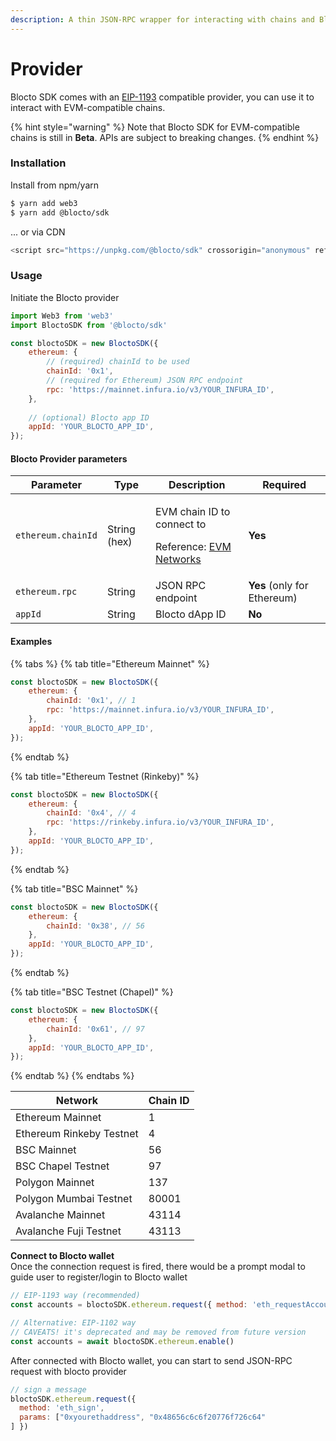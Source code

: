 ```yaml
---
description: A thin JSON-RPC wrapper for interacting with chains and Blocto wallet.
---
```


# Provider

Blocto SDK comes with an [EIP-1193](https://github.com/ethereum/EIPs/blob/master/EIPS/eip-1193.md) compatible provider, you can use it to interact with EVM-compatible chains.

{% hint style="warning" %}
Note that Blocto SDK for EVM-compatible chains is still in **Beta**. APIs are subject to breaking changes.
{% endhint %}

### Installation

Install from npm/yarn

```bash
$ yarn add web3
$ yarn add @blocto/sdk
```

... or via CDN

```javascript
<script src="https://unpkg.com/@blocto/sdk" crossorigin="anonymous" referrerpolicy="no-referrer"></script>
```

### **Usage**

Initiate the Blocto provider

```javascript
import Web3 from 'web3'
import BloctoSDK from '@blocto/sdk'

const bloctoSDK = new BloctoSDK({
    ethereum: {
        // (required) chainId to be used
        chainId: '0x1', 
        // (required for Ethereum) JSON RPC endpoint
        rpc: 'https://mainnet.infura.io/v3/YOUR_INFURA_ID',
    },
    
    // (optional) Blocto app ID
    appId: 'YOUR_BLOCTO_APP_ID',
});
```

#### Blocto Provider parameters

| Parameter          | Type         | Description                                                                                            | Required                    |
| ------------------ | ------------ | ------------------------------------------------------------------------------------------------------ | --------------------------- |
| `ethereum.chainId` | String (hex) | <p>EVM chain ID to connect to</p><p>Reference: <a href="https://chainid.network/">EVM Networks</a></p> | **Yes**                     |
| `ethereum.rpc`     | String       | JSON RPC endpoint                                                                                      | **Yes** (only for Ethereum) |
| `appId`            | String       | Blocto dApp ID                                                                                         | **No**                      |

#### Examples

{% tabs %}
{% tab title="Ethereum Mainnet" %}
```javascript
const bloctoSDK = new BloctoSDK({
    ethereum: {
        chainId: '0x1', // 1
        rpc: 'https://mainnet.infura.io/v3/YOUR_INFURA_ID',
    },
    appId: 'YOUR_BLOCTO_APP_ID',
});
```
{% endtab %}

{% tab title="Ethereum Testnet (Rinkeby)" %}
```javascript
const bloctoSDK = new BloctoSDK({
    ethereum: {
        chainId: '0x4', // 4
        rpc: 'https://rinkeby.infura.io/v3/YOUR_INFURA_ID',
    },
    appId: 'YOUR_BLOCTO_APP_ID',
});
```
{% endtab %}

{% tab title="BSC Mainnet" %}
```javascript
const bloctoSDK = new BloctoSDK({
    ethereum: {
        chainId: '0x38', // 56
    },
    appId: 'YOUR_BLOCTO_APP_ID',
});
```
{% endtab %}

{% tab title="BSC Testnet (Chapel)" %}
```javascript
const bloctoSDK = new BloctoSDK({
    ethereum: {
        chainId: '0x61', // 97
    },
    appId: 'YOUR_BLOCTO_APP_ID',
});
```
{% endtab %}
{% endtabs %}

| Network                  | Chain ID |
| ------------------------ | -------- |
| Ethereum Mainnet         | 1        |
| Ethereum Rinkeby Testnet | 4        |
| BSC Mainnet              | 56       |
| BSC Chapel Testnet       | 97       |
| Polygon Mainnet          | 137      |
| Polygon Mumbai Testnet   | 80001    |
| Avalanche Mainnet        | 43114    |
| Avalanche Fuji Testnet   | 43113    |

**Connect to Blocto wallet**\
Once the connection request is fired, there would be a prompt modal to guide user to register/login to Blocto wallet

```javascript
// EIP-1193 way (recommended)
const accounts = bloctoSDK.ethereum.request({ method: 'eth_requestAccounts' })

// Alternative: EIP-1102 way
// CAVEATS! it's deprecated and may be removed from future version
const accounts = await bloctoSDK.ethereum.enable()
```

After connected with Blocto wallet, you can start to send JSON-RPC request with blocto provider

```javascript
// sign a message
bloctoSDK.ethereum.request({
  method: 'eth_sign', 
  params: ["0xyourethaddress", "0x48656c6c6f20776f726c64"
] })
```
